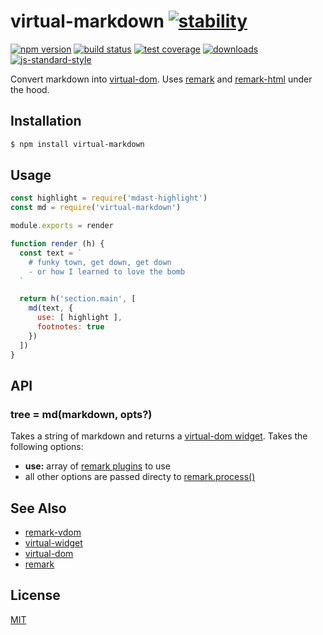 # virtual-markdown [![stability][0]][1]
[![npm version][2]][3] [![build status][4]][5] [![test coverage][6]][7]
[![downloads][8]][9] [![js-standard-style][10]][11]

Convert markdown into [virtual-dom][13]. Uses [remark][14] and
[remark-html][17] under the hood.

## Installation
```sh
$ npm install virtual-markdown
```

## Usage
```js
const highlight = require('mdast-highlight')
const md = require('virtual-markdown')

module.exports = render

function render (h) {
  const text = `
    # funky town, get down, get down
    - or how I learned to love the bomb
  `

  return h('section.main', [
    md(text, {
      use: [ highlight ],
      footnotes: true
    })
  ])
}
```

## API
### tree = md(markdown, opts?)
Takes a string of markdown and returns a [virtual-dom widget][12]. Takes the
following options:
- __use:__ array of [remark plugins][15] to use
- all other options are passed directy to [remark.process()][16]

## See Also
- [remark-vdom][18]
- [virtual-widget][12]
- [virtual-dom][13]
- [remark][14]

## License
[MIT](https://tldrlegal.com/license/mit-license)

[0]: https://img.shields.io/badge/stability-experimental-orange.svg?style=flat-square
[1]: https://nodejs.org/api/documentation.html#documentation_stability_index
[2]: https://img.shields.io/npm/v/virtual-markdown.svg?style=flat-square
[3]: https://npmjs.org/package/virtual-markdown
[4]: https://img.shields.io/travis/yoshuawuyts/virtual-markdown/master.svg?style=flat-square
[5]: https://travis-ci.org/yoshuawuyts/virtual-markdown
[6]: https://img.shields.io/codecov/c/github/yoshuawuyts/virtual-markdown/master.svg?style=flat-square
[7]: https://codecov.io/github/yoshuawuyts/virtual-markdown
[8]: http://img.shields.io/npm/dm/virtual-markdown.svg?style=flat-square
[9]: https://npmjs.org/package/virtual-markdown
[10]: https://img.shields.io/badge/code%20style-standard-brightgreen.svg?style=flat-square
[11]: https://github.com/feross/standard
[12]: https://www.npmjs.com/package/virtual-widget
[13]: https://github.com/Matt-Esch/virtual-dom
[14]: https://github.com/wooorm/remark
[15]: https://github.com/wooorm/remark/blob/master/doc/plugins.md
[16]: https://github.com/wooorm/remark#remarkprocessvalue-options-done
[17]: https://github.com/wooorm/remark-html
[18]: https://github.com/wooorm/remark-vdom
